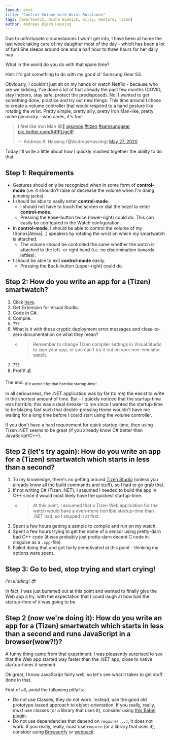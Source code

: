 ```yaml
---
layout: post
title: "Control Volume with Wrist Rotations"
tags: [Smartwatch, Niche Gimmick, Silly, Gesture, Tizen]
author: Andreas Bjørn Hassing
---
```


Due to unfortunate circumstances I won't get into, I have been at home the last week taking care of my daughter most of the day - which has been a lot of fun! She sleeps around one and a half hour to three hours for her daily nap.

What in the world do you do with that spare time?

Hint: it's got something to do with my good ol' Samsung Gear S3.

Obviously, I couldn't just sit on my hands or watch Netflix - because who are we kidding, I've done a lot of that already the past few months (COVID, stay indoors, stay safe, protect the predisposed). No; I wanted to get something done, practice and try out new things. This time around I chose to create a volume controller that would respond to a hand gesture like rotating the wrist. Pretty simple, pretty silly, pretty Iron Man-like, pretty niche gimmicky - who cares, it's fun!

<blockquote class="twitter-tweet"><p lang="en" dir="ltr">I feel like Iron Man 😄🤖 <a href="https://twitter.com/Sonos?ref_src=twsrc%5Etfw">@sonos</a> <a href="https://twitter.com/hashtag/tizen?src=hash&amp;ref_src=twsrc%5Etfw">#tizen</a> <a href="https://twitter.com/hashtag/samsunggear?src=hash&amp;ref_src=twsrc%5Etfw">#samsunggear</a> <a href="https://t.co/R4fPLigcIP">pic.twitter.com/R4fPLigcIP</a></p>&mdash; Andreas B. Hassing (@AndreasHassing) <a href="https://twitter.com/AndreasHassing/status/1265571056078725125?ref_src=twsrc%5Etfw">May 27, 2020</a></blockquote> <script async src="https://platform.twitter.com/widgets.js" charset="utf-8"></script>

Today I'll write a little about how I quickly mashed together the ability to do that.

## Step 1: Requirements

- Gestures should only be recognized when in some form of **control-mode** (i.e. it shouldn't raise or decrease the volume when I'm doing jumping jacks).
- I should be able to easily enter **control-mode**.
  - I should not have to touch the screen or dial the bezel to enter **control-mode**.
  - Pressing the <kbd>Home</kbd>-button twice (lower-right) could do. This can easily be configured in the Watch configuration.
- In **control-mode**, I should be able to control the volume of my (Sonos|Alexa|...) speakers by rotating the wrist on which my smartwatch is attached.
  - The volume should be controlled the same whether the watch is attached to the left- or right hand (i.e. no discrimination towards lefties).
- I should be able to exit **control-mode** easily.
  - Pressing the <kbd>Back</kbd>-button (upper-right) could do.

## Step 2: How do you write an app for a (Tizen) smartwatch?

1. Click [here](https://docs.tizen.org/application/dotnet/index).
1. Get Extension for Visual Studio.
1. Code in C#.
1. Compile.
1. ???
1. What is it with these cryptic deployment error messages and close-to-zero documentation on what they mean?
   - > Remember to change Tizen compiler settings in Visual Studio to sign your app, or you can't try it out on your non-emulator watch.
1. ???
1. Profit! 💰

The end. <sub>If it weren't for that horrible startup-time!</sub>

In all seriousness, the .NET application was by far (to me) the easist to write in the shortest amount of time. But - I quickly noticed that the startup-time was horrible; this was a deal-breaker to me since I wanted the startup-time to be blazing fast such that double-pressing Home wouldn't have me waiting for a long time before I could start using the volume controller.

If you don't have a hard requirement for quick startup-time, then using Tizen .NET seems to be great (if you already know C# better than JavaScript/C++).

## Step 2 (let's try again): How do you write an app for a (Tizen) smartwatch which starts in less than a second?

1. To my knowledge, there's no getting around [Tizen Studio](https://developer.tizen.org/ko/development/tizen-studio/download) (unless you already know all the build commands and stuff), so I had to go grab that.
1. If not writing C# (Tizen .NET), I assumed I needed to build the app in C++ since it would most likely have the quickest startup-time.
   - > At this point, I assumed that a Tizen Web application for the watch would have a even-more horrible startup-time than .NET had, so I skipped it at first.
1. Spent a few hours getting a sample to compile and run on my watch.
1. Spent a few hours trying to get the name of a sensor using pretty-darn bad C++ code (it was probably just pretty-darn decent C code in disguise as a `.cpp`-file).
1. Failed doing that and got fairly demotivated at this point - thinking my options were spent.

## Step 3: Go to bed, stop trying and start crying!

_I'm kidding! 😎_

In fact, I was just bummed out at this point and wanted to finally give the Web app a try, with the expectation that I could laugh at how bad the startup-time of _it_ was going to be.

## Step 2 (now we're doing it): How do you write an app for a (Tizen) smartwatch which starts in less than a second and runs JavaScript in a browser(wow?!)?

A funny thing came from that experiment: I was pleasently surprised to see that the Web app started way faster than the .NET app, close to native startup-times it seemed.

Ok great, I know JavaScript fairly well, so let's see what it takes to get stuff done in that.

First of all, avoid the following pitfalls:

- Do not use Classes, they do not work. Instead, use the good old prototype-based approach to object-orientation. If you really, really, _must_ use classes (or a library that uses it), consider using [this Babel plugin](https://babeljs.io/docs/en/babel-plugin-transform-classes).
- Do not use dependencies that depend on `require(...)`, it does not work. If you really, really, _must_ use `require` (or a library that uses it), consider using [Browserify](http://browserify.org/) or [webpack](https://webpack.js.org/).
